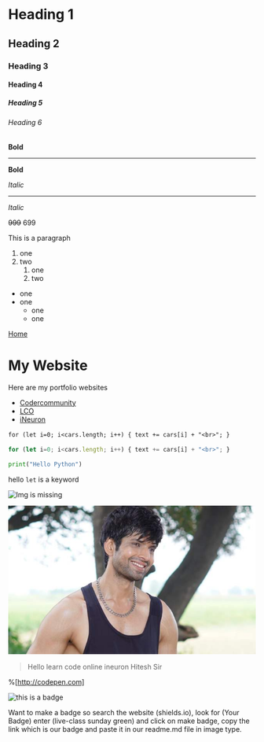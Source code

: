 # Heading 1
## Heading 2
### Heading 3
#### Heading 4
##### Heading 5
###### Heading 6

**Bold**
***
__Bold__

*Italic*
___
_Italic_

~~999~~ 699

This is a paragraph

1. one
2. two
    1. one
    1. two

- one
- one
    - one
    - one

[Home](http://google.com "google")

 # My Website

 Here are my portfolio websites

 - [Codercommunity](web.codercommunity.io)
 - [LCO](web.learncodeonline.in)
 - [iNeuron](http://iNeuron.ai)


 ```
 for (let i=0; i<cars.length; i++) { text += cars[i] + "<br>"; }
 ```

 ```javascript
 for (let i=0; i<cars.length; i++) { text += cars[i] + "<br>"; }
 ```
 
 ```python
print("Hello Python")
```

 hello `let` is a keyword
 

 ![Img is missing](https://learncodeonline.in/mascot.png)

 ![Img](hitesh.jpg)

 > Hello learn code online ineuron Hitesh Sir

 %[http://codepen.com]


![this is a badge](https://img.shields.io/badge/live--class-sunday-green)

 Want to make a badge so search the website (shields.io), look for (Your Badge) enter (live-class sunday green) and click on make badge, copy the link which is our badge and paste it in our readme.md file in image type.